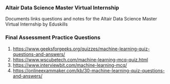 ### Altair Data Science Master Virtual Internship
Documents links questions and notes for the Altair Data Science Master Virtual Internship by Eduskills

### Final Assessment Practice Questions
1. https://www.geeksforgeeks.org/quizzes/machine-learning-quiz-questions-and-answers/
2. https://www.wscubetech.com/machine-learning-mcq-quiz.html
3. https://www.interviewbit.com/machine-learning-mcq/
4. https://onlineexammaker.com/kb/30-machine-learning-quiz-questions-and-answers/
